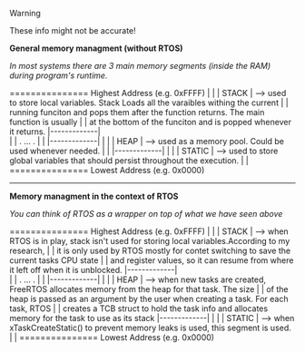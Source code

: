 > [!WARNING]
> These info might not be accurate! 


**General memory managment (without RTOS)** 

*In most systems there are 3 main memory segments (inside the RAM) during program's runtime.*

===============     Highest Address (e.g. 0xFFFF)
|             |
|    STACK    | --> used to store local variables. Stack Loads all the varaibles withing the current
|             |     running funciton and pops them after the function returns. The main function is usually
|             |     at the bottom of the funciton and is popped whenever it returns.
|-------------|  
|             |
.     ...     .
|             |
|-------------| 
|             |
|    HEAP     | --> used as a memory pool. Could be used whenever needed.
|             |
|-------------| 
|             |
|    STATIC   | --> used to store global variables that should persist throughout the execution.
|             |
===============     Lowest Address  (e.g. 0x0000)

-----------------------------------------------------

**Memory managment in the context of RTOS** 

*You can think of RTOS as a wrapper on top of what we have seen above*

===============     Highest Address (e.g. 0xFFFF)
|             |
|    STACK    |  --> when RTOS is in play, stack isn't used for storing local variables.According to my research,
|             |      it is only used by RTOS mostly for contet switching to save the current tasks CPU state 
|             |      and register values, so it can resume from where it left off when it is unblocked.
|-------------|  
|             |
.     ...     .
|             |
|-------------| 
|             |
|    HEAP     |  --> when new tasks are created, FreeRTOS allocates memory from the heap for that task. The size
|             |      of the heap is passed as an argument by the user when creating a task. For each task, RTOS 
|             |      creates a TCB struct to hold the task info and allocates memory for the task to use as its stack 
|-------------| 
|             |
|    STATIC   |  --> when xTaskCreateStatic() to prevent memory leaks is used, this segment is used.
|             |
===============     Lowest Address  (e.g. 0x0000)



